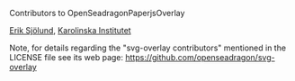 Contributors to OpenSeadragonPaperjsOverlay

[Erik Sjölund](https://github.com/eriksjolund), [Karolinska Institutet](http://ki.se)



Note, for details regarding the "svg-overlay contributors" mentioned in the LICENSE file see
its web page:
https://github.com/openseadragon/svg-overlay
